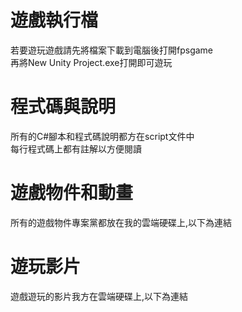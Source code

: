 # 遊戲執行檔
若要遊玩遊戲請先將檔案下載到電腦後打開fpsgame  
再將New Unity Project.exe打開即可遊玩
# 程式碼與說明
所有的C#腳本和程式碼說明都方在script文件中  
每行程式碼上都有註解以方便閱讀
# 遊戲物件和動畫
所有的遊戲物件專案黨都放在我的雲端硬碟上,以下為連結
# 遊玩影片
遊戲遊玩的影片我方在雲端硬碟上,以下為連結
